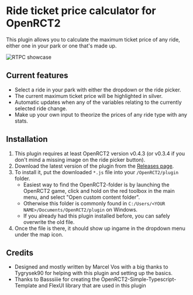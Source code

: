 # Ride ticket price calculator for OpenRCT2

This plugin allows you to calculate the maximum ticket price of any ride, either one in your park or one that's made up.

![RTPC showcase](https://github.com/user-attachments/assets/36f6799d-d518-4a1f-9643-fc3ac6ec8462)

## Current features
- Select a ride in your park with either the dropdown or the ride picker.
- The current maximum ticket price will be highlighted in silver.
- Automatic updates when any of the variables relating to the currently selected ride change.
- Make up your own input to theorize the prices of any ride type with any stats.

## Installation

1. This plugin requires at least OpenRCT2 version v0.4.3 (or v0.3.4 if you don't mind a missing image on the ride picker button).
2. Download the latest version of the plugin from the [Releases page](https://github.com/tygrysek90/OpenRCT2-Ride-ticket-price-calculator/releases).
3. To install it, put the downloaded `*.js` file into your `/OpenRCT2/plugin` folder.
    - Easiest way to find the OpenRCT2-folder is by launching the OpenRCT2 game, click and hold on the red toolbox in the main menu, and select "Open custom content folder".
    - Otherwise this folder is commonly found in `C:/Users/<YOUR NAME>/Documents/OpenRCT2/plugin` on Windows.
    - If you already had this plugin installed before, you can safely overwrite the old file.
4. Once the file is there, it should show up ingame in the dropdown menu under the map icon.

## Credits
- Designed and mostly written by Marcel Vos with a big thanks to Tygrysek90 for helping with this plugin and setting up the basics.
- Thanks to Basssiiie for creating the OpenRCT2-Simple-Typescript-Template and FlexUI library that are used in this plugin
